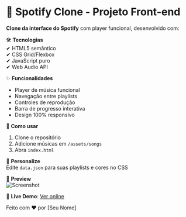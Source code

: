 # 🎵 Spotify Clone - Projeto Front-end  

**Clone da interface do Spotify** com player funcional, desenvolvido com:  

🛠 **Tecnologias**  
✔ HTML5 semântico  
✔ CSS Grid/Flexbox  
✔ JavaScript puro  
✔ Web Audio API  

✨ **Funcionalidades**  
- Player de música funcional  
- Navegação entre playlists  
- Controles de reprodução  
- Barra de progresso interativa  
- Design 100% responsivo  

🚀 **Como usar**  
1. Clone o repositório  
2. Adicione músicas em `/assets/songs`  
3. Abra `index.html`  

🎨 **Personalize**  
Edite `data.json` para suas playlists e cores no CSS  

📸 **Preview**  
![Screenshot](#)  

🔗 **Live Demo**: [Ver online](#)  

Feito com ❤️ por [Seu Nome]  